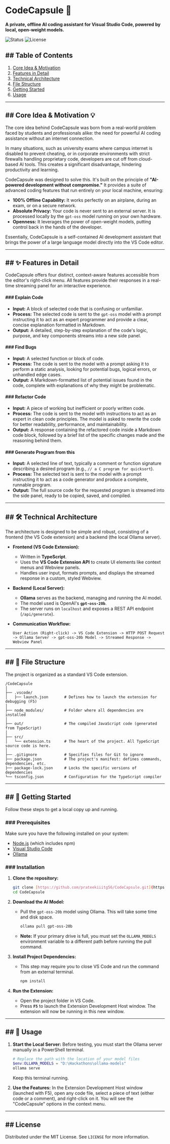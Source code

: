 # CodeCapsule 💊

**A private, offline AI coding assistant for Visual Studio Code, powered by local, open-weight models.**

![Status](https://img.shields.io/badge/status-in_development-green)
![License](https://img.shields.io/badge/license-MIT-blue)



## ## Table of Contents
1. [Core Idea & Motivation](#core-idea--motivation-)
2. [Features in Detail](#-features-in-detail)
3. [Technical Architecture](#-technical-architecture)
4. [File Structure](#-file-structure)
5. [Getting Started](#-getting-started)
6. [Usage](#-usage)

---
## ## Core Idea & Motivation 💡

The core idea behind CodeCapsule was born from a real-world problem faced by students and professionals alike: the need for powerful AI coding assistance without an internet connection.

In many situations, such as university exams where campus internet is disabled to prevent cheating, or in corporate environments with strict firewalls handling proprietary code, developers are cut off from cloud-based AI tools. This creates a significant disadvantage, hindering productivity and learning.

CodeCapsule was designed to solve this. It's built on the principle of **"AI-powered development without compromise."** It provides a suite of advanced coding features that run entirely on your local machine, ensuring:

* **100% Offline Capability:** It works perfectly on an airplane, during an exam, or on a secure network.
* **Absolute Privacy:** Your code is never sent to an external server. It is processed locally by the `gpt-oss` model running on your own hardware.
* **Openness:** It leverages the power of open-weight models, putting control back in the hands of the developer.

Essentially, CodeCapsule is a self-contained AI development assistant that brings the power of a large language model directly into the VS Code editor.

---
## ## ✨ Features in Detail

CodeCapsule offers four distinct, context-aware features accessible from the editor's right-click menu. All features provide their responses in a real-time streaming panel for an interactive experience.

#### ### Explain Code
* **Input:** A block of selected code that is confusing or unfamiliar.
* **Process:** The selected code is sent to the `gpt-oss` model with a prompt instructing it to act as an expert programmer and provide a clear, concise explanation formatted in Markdown.
* **Output:** A detailed, step-by-step explanation of the code's logic, purpose, and key components streams into a new side panel.

#### ### Find Bugs
* **Input:** A selected function or block of code.
* **Process:** The code is sent to the model with a prompt asking it to perform a static analysis, looking for potential bugs, logical errors, or unhandled edge cases.
* **Output:** A Markdown-formatted list of potential issues found in the code, complete with explanations of why they might be problematic.

#### ### Refactor Code
* **Input:** A piece of working but inefficient or poorly written code.
* **Process:** The code is sent to the model with instructions to act as an expert in clean code principles. The model is asked to rewrite the code for better readability, performance, and maintainability.
* **Output:** A response containing the refactored code inside a Markdown code block, followed by a brief list of the specific changes made and the reasoning behind them.

#### ### Generate Program from this
* **Input:** A selected line of text, typically a comment or function signature describing a desired program (e.g., `// a C program for quicksort`).
* **Process:** The selected text is sent to the model with a prompt instructing it to act as a code generator and produce a complete, runnable program.
* **Output:** The full source code for the requested program is streamed into the side panel, ready to be copied, saved, and compiled.

---
## ## 🛠️ Technical Architecture

The architecture is designed to be simple and robust, consisting of a frontend (the VS Code extension) and a backend (the local Ollama server).

* **Frontend (VS Code Extension):**
    * Written in **TypeScript**.
    * Uses the **VS Code Extension API** to create UI elements like context menus and Webview panels.
    * Handles user input, formats prompts, and displays the streamed response in a custom, styled Webview.

* **Backend (Local Server):**
    * **Ollama** serves as the backend, managing and running the AI model.
    * The model used is OpenAI's **`gpt-oss-20b`**.
    * The server runs on `localhost` and exposes a REST API endpoint (`/api/generate`).

* **Communication Workflow:**
    ```
    User Action (Right-click) -> VS Code Extension -> HTTP POST Request -> Ollama Server -> gpt-oss-20b Model -> Streamed Response -> Webview Panel
    ```

---
## ## 📂 File Structure

The project is organized as a standard VS Code extension.

```
/CodeCapsule
│
├── .vscode/
│   ├── launch.json       # Defines how to launch the extension for debugging (F5)
│
├── node_modules/         # Folder where all dependencies are installed
│
├── out/                  # The compiled JavaScript code (generated from TypeScript)
│
├── src/
│   └── extension.ts      # The heart of the project. All TypeScript source code is here.
│
├── .gitignore            # Specifies files for Git to ignore
├── package.json          # The project's manifest: defines commands, dependencies, etc.
├── package-lock.json     # Locks the specific versions of dependencies
└── tsconfig.json         # Configuration for the TypeScript compiler
```
---
## ## 🚀 Getting Started

Follow these steps to get a local copy up and running.

### ### Prerequisites

Make sure you have the following installed on your system:
* [Node.js](https://nodejs.org/) (which includes npm)
* [Visual Studio Code](https://code.visualstudio.com/)
* [Ollama](https://ollama.com/)

### ### Installation

1.  **Clone the repository:**
    ```sh
    git clone [https://github.com/prateekiiitg56/CodeCapsule.git](https://github.com/prateekiiitg56/CodeCapsule.git)
    cd CodeCapsule
    ```
2.  **Download the AI Model:**
    * Pull the `gpt-oss-20b` model using Ollama. This will take some time and disk space.
        ```sh
        ollama pull gpt-oss-20b
        ```
    * **Note:** If your primary drive is full, you must set the `OLLAMA_MODELS` environment variable to a different path before running the pull command.

3.  **Install Project Dependencies:**
    * This step may require you to close VS Code and run the command from an external terminal.
        ```sh
        npm install
        ```

4.  **Run the Extension:**
    * Open the project folder in VS Code.
    * Press **`F5`** to launch the Extension Development Host window. The extension will now be running in this new window.

---
## ## 📖 Usage

1.  **Start the Local Server:** Before testing, you must start the Ollama server manually in a PowerShell terminal.
    ```powershell
    # Replace the path with the location of your model files
    $env:OLLAMA_MODELS = "D:\Hackathons\ollama-models"
    ollama serve
    ```
    Keep this terminal running.

2.  **Use the Features:** In the Extension Development Host window (launched with F5), open any code file, select a piece of text (either code or a comment), and right-click on it. You will see the "CodeCapsule" options in the context menu.

---
## ## License

Distributed under the MIT License. See `LICENSE` for more information.
